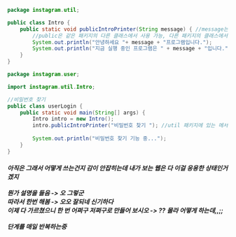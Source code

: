 ```java
package instagram.util;

public class Intro {
	public static void publicIntroPrinter(String message) { //message는 괄호 안에서만 사용 가능
		//public은 같은 패키지의 다른 클래스에서 사용 가능, 다른 패키지의 클래스에서도 사용 가능
		System.out.println("안녕하세요 "+ message + "프로그램입니다.");
		System.out.println("지금 실행 중인 프로그램은 " + message + "입니다.");
	}
}
``` 
  
```java
package instagram.user;

import instagram.util.Intro;

//비밀번호 찾기
public class userLogin {
	public static void main(String[] args) {
		Intro intro = new Intro();
		intro.publicIntroPrinter("비밀번호 찾기 "); //util 패키지에 있는 메서드를 호출
		
		System.out.println("비밀번호 찾기 기능 중..."); 
	}
}
  ```
    

<h5>아직은 그래서 어떻게 쓰는건지 감이 안잡히는데 내가 보는 웹은 다 이걸 응용한 상태인거겠지<br><br>
뭔가 설명을 들음 -> 오 그렇군<br>
따라서 한번 해봄 -> 오오 잘되네 신기하다<br>
이제 다 가르쳤으니 한 번 어쩌구 저쩌구로 만들어 보시오 -> ?? 몰라 어떻게 하는데,,;;<br><br>
단계를 매일 반복하는중
